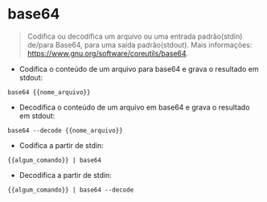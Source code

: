 # base64

> Codifica ou decodifica um arquivo ou uma entrada padrão(stdin) de/para Base64, para uma saída padrão(stdout).
> Mais informações: <https://www.gnu.org/software/coreutils/base64>.

- Codifica o conteúdo de um arquivo para base64 e grava o resultado em stdout:

`base64 {{nome_arquivo}}`

- Decodifica o conteúdo de um arquivo em base64 e grava o resultado em stdout:

`base64 --decode {{nome_arquivo}}`

- Codifica a partir de stdin:

`{{algum_comando}} | base64`

- Decodifica a partir de stdin:

`{{algum_comando}} | base64 --decode`
